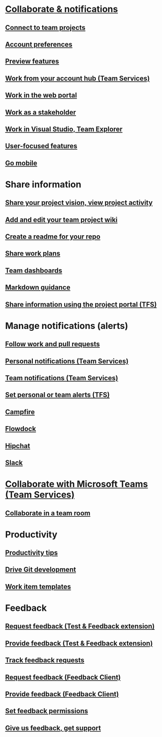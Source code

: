 # [Collaborate & notifications](overview.md)
## [Connect to team projects](../connect/connect-team-projects.md)  
## [Account preferences](../setup-admin/account-preferences.md)
## [Preview features](../collaborate/preview-features.md)
## [Work from your account hub (Team Services)](../connect/account-home-pages.md)
## [Work in the web portal](../connect/work-web-portal.md)
## [Work as a stakeholder](/docs/work/connect/work-as-a-stakeholder)
## [Work in Visual Studio, Team Explorer](../connect/work-team-explorer.md)
## [User-focused features](../connect/user-focused-features.md)
## [Go mobile](mobile-work.md)
# Share information
## [Share your project vision, view project activity](project-vision-status.md)  
## [Add and edit your team project wiki](add-edit-wiki.md)    
## [Create a readme for your repo](/docs/git/create-a-readme)  
## [Share work plans](/docs/work/track/share-plans)  
## [Team dashboards](/docs/report/dashboards)
## [Markdown guidance](/docs/reference/markdown-guidance)
## [Share information using the project portal (TFS)](/docs/sharepoint-dashboards/share-information-using-the-project-portal)
# Manage notifications (alerts) 
## [Follow work and pull requests](follow-work-items.md)
## [Personal notifications (Team Services)](manage-personal-notifications.md)
## [Team notifications (Team Services)](manage-team-notifications.md)
## [Set personal or team alerts (TFS)](../work/track/alerts-and-notifications.md)
## [Campfire](campfire.md)
## [Flowdock](flowdock.md)
## [Hipchat](hipchat.md)
## [Slack](slack.md)
# [Collaborate with Microsoft Teams (Team Services)](https://marketplace.visualstudio.com/items?itemName=ms-vsts.vss-services-teams)
## [Collaborate in a team room](collaborate-in-a-team-room.md)  
# Productivity
## [Productivity tips](../work/productivity/productivity-tips.md)  
## [Drive Git development](../work/backlogs/connect-work-items-to-git-dev-ops.md)  
## [Work item templates](../work/productivity/work-item-template.md)  
# Feedback
## [Request feedback (Test & Feedback extension)](/docs/test/manual-exploratory-testing/stakeholder/request-stakeholder-feedback)
## [Provide feedback (Test & Feedback extension)](/docs/test/manual-exploratory-testing/stakeholder/provide-stakeholder-feedback)
## [Track feedback requests](/docs/test/manual-exploratory-testing/stakeholder/track-stakeholder-feedback)  
## [Request feedback (Feedback Client)](/docs/work/connect/get-feedback)
## [Provide feedback (Feedback Client)](/docs/work/connect/give-feedback)
## [Set feedback permissions](/docs/work/connect/give-permissions-feedback)  
## [Give us feedback, get support](../provide-feedback.md)


